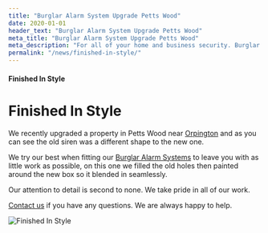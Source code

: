 ```yaml
---
title: "Burglar Alarm System Upgrade Petts Wood"
date: 2020-01-01
header_text: "Burglar Alarm System Upgrade Petts Wood"
meta_title: "Burglar Alarm System Upgrade Petts Wood"
meta_description: "For all of your home and business security. Burglar Alarm Servicing, Burglar Alarm Installation, Alarm Battery and CCTV. Call 020 8302 4065 or email us."
permalink: "/news/finished-in-style/"
---
```


#### Finished In Style

# Finished In Style

We recently upgraded a property in Petts Wood near [Orpington](/pages/orpington.php) and as you can see the old siren was a different shape to the new one.

We try our best when fitting our [Burglar Alarm Systems](/categories/burglar-alarms.php) to leave you with as little work as possible, on this one we filled the old holes then painted around the new box so it blended in seamlessly.

Our attention to detail is second to none. We take pride in all of our work.

[Contact us](/contact.php) if you have any questions. We are always happy to help.

![Finished In Style](https://res.cloudinary.com/kbs/image/upload/xxzz7e65tnejfuwhhygy.jpg)